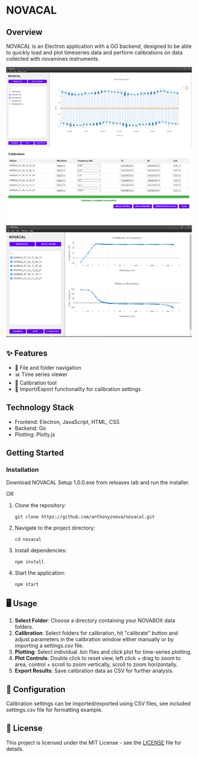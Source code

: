 # NOVACAL


##  Overview

NOVACAL is an Electron application with a GO backend, designed to be able to quickly load and plot timeseries data and perform calibrations on data collected with novaminex instruments. 

![Nova Toolkit Logo](frontend/assets/novacal.png)
![Nova Toolkit Logo](frontend/assets/calibrationwindow.png)
![Nova Toolkit Logo](frontend/assets/calibrationresults.png)

## ✨ Features

- 📂 File and folder navigation
- 📊 Time series viewer
- 🔧 Calibration tool
- 💾 Import/Export functionality for calibration settings

## Technology Stack

- Frontend: Electron, JavaScript, HTML, CSS
- Backend: Go
- Plotting: Plotly.js

## Getting Started


### Installation

Download NOVACAL Setup 1.0.0.exe from releases tab and run the installer. 

OR 

1. Clone the repository:
   ```
   git clone https://github.com/anthonyznova/novacal.git
   ```

2. Navigate to the project directory:
   ```
   cd novacal
   ```

3. Install dependencies:
   ```
   npm install
   ```
   
4. Start the application:
   ```
   npm start
   ```

## 🖥️ Usage

1. **Select Folder**: Choose a directory containing your NOVABOX data folders.
2. **Calibration**: Select folders for calibration, hit "calibrate" button and adjust parameters in the calibration window either manually or by importing a settings.csv file.
3. **Plotting**: Select individual .bin files and click plot for time-series plotting.
4. **Plot Controls**: Double click to reset view, left click + drag to zoom to area, control + scroll to zoom vertically, scroll to zoom horizontally.
5. **Export Results**: Save calibration data as CSV for further analysis.

## 🔧 Configuration

Calibration settings can be imported/exported using CSV files, see included settings.csv file for formatting example. 


## 📄 License

This project is licensed under the MIT License - see the [LICENSE](LICENSE) file for details.
